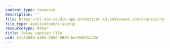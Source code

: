 ```yaml
---
content_type: resource
description: ''
file: https://ol-ocw-studio-app-production.s3.amazonaws.com/courses/res-2-002-finite-element-procedures-for-solids-and-structures-spring-2010/51c84688a30e585d9839be29d835c22e_Krb1fF2Ycgo.vtt
file_type: application/x-subrip
resourcetype: Other
title: 3play caption file
uid: 51c84688-a30e-585d-9839-be29d835c22e
---
```

